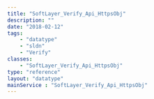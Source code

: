 ```yaml
---
title: "SoftLayer_Verify_Api_HttpsObj"
description: ""
date: "2018-02-12"
tags:
    - "datatype"
    - "sldn"
    - "Verify"
classes:
    - "SoftLayer_Verify_Api_HttpsObj"
type: "reference"
layout: "datatype"
mainService : "SoftLayer_Verify_Api_HttpsObj"
---
```

